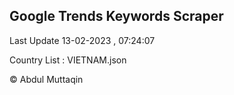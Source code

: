 

## Google Trends Keywords Scraper 
 
Last Update 13-02-2023 , 07:24:07

Country List :
VIETNAM.json



© Abdul Muttaqin 

